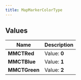 ```yaml
---
title: MapMarkerColorType
---
```


## Values

| Name | Description |
| ---- | ----------- |
| **MMCTRed** | Value: **0** |
| **MMCTBlue** | Value: **1** |
| **MMCTGreen** | Value: **2** |


